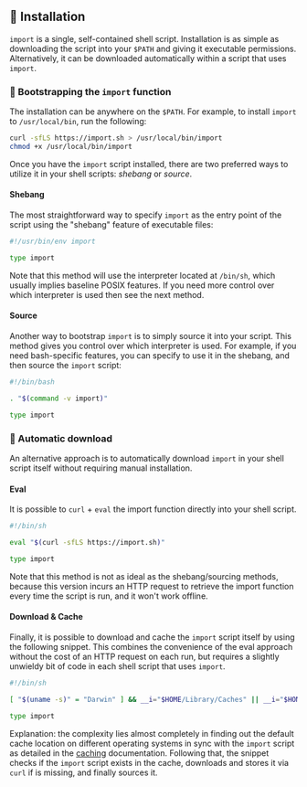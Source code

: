 ## 🔽 Installation

`import` is a single, self-contained shell script. Installation is as simple
as downloading the script into your `$PATH` and giving it executable permissions.
Alternatively, it can be downloaded automatically within a script that uses `import`.

### 👢 Bootstrapping the `import` function

The installation can be anywhere on the `$PATH`. For example, to install `import` to
`/usr/local/bin`, run the following:

```bash
curl -sfLS https://import.sh > /usr/local/bin/import
chmod +x /usr/local/bin/import
```

Once you have the `import` script installed, there are two preferred ways to
utilize it in your shell scripts: _shebang_ or _source_.


#### Shebang

The most straightforward way to specify `import` as the entry point of the script
using the "shebang" feature of executable files:

```bash
#!/usr/bin/env import

type import
```

Note that this method will use the interpreter located at `/bin/sh`, which usually
implies baseline POSIX features. If you need more control over which interpreter
is used then see the next method.

#### Source

Another way to bootstrap `import` is to simply source it into your script.
This method gives you control over which interpreter is used. For example,
if you need bash-specific features, you can specify to use it in the shebang,
and then source the `import` script:

```bash
#!/bin/bash

. "$(command -v import)"

type import
```

### 🦿 Automatic download

An alternative approach is to automatically download `import` in your shell
script itself without requiring manual installation.

#### Eval

It is possible to `curl` + `eval` the import function directly into your shell
script.

```bash
#!/bin/sh

eval "$(curl -sfLS https://import.sh)"

type import
```

Note that this method is not as ideal as the shebang/sourcing methods, because
this version incurs an HTTP request to retrieve the import function every time
the script is run, and it won't work offline.

#### Download & Cache

Finally, it is possible to download and cache the `import` script itself by
using the following snippet. This combines the convenience of the eval approach
without the cost of an HTTP request on each run, but requires a slightly unwieldy
bit of code in each shell script that uses `import`.

```bash
#!/bin/sh

[ "$(uname -s)" = "Darwin" ] && __i="$HOME/Library/Caches" || __i="$HOME/.cache" && __i="${IMPORT_CACHE:-${XDG_CACHE_HOME:-${LOCALAPPDATA:-${__i}}}/import.sh}/import" && [ -r "$__i" ] || curl -sfLSo "$__i" --create-dirs https://import.sh && . "$__i" && unset __i

type import
```

Explanation: the complexity lies almost completely in finding out the default
cache location on different operating systems in sync with the `import` script
as detailed in the [caching](caching.md) documentation. Following that, the
snippet checks if the `import` script exists in the cache, downloads and stores
it via `curl` if is missing, and finally sources it.
